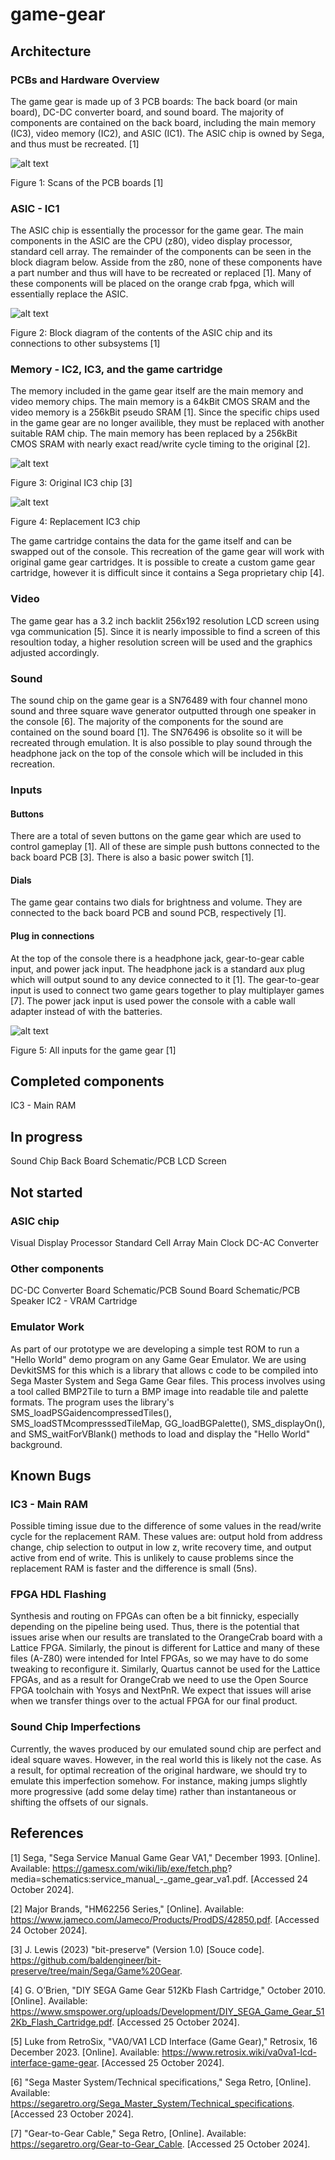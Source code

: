 # game-gear

## Architecture
### PCBs and Hardware Overview
The game gear is made up of 3 PCB boards: The back board (or main board), DC-DC converter board, and sound board. The majority of components are contained on the back board, including the main memory (IC3), video memory (IC2), and ASIC (IC1). The ASIC chip is owned by Sega, and thus must be recreated. [1]

![alt text](https://github.com/allisonmb/game-gear/blob/main/README%20Images/PCB%20Scans.PNG)

Figure 1: Scans of the PCB boards [1]

### ASIC - IC1
The ASIC chip is essentially the processor for the game gear. The main components in the ASIC are the CPU (z80), video display processor, standard cell array. The remainder of the components can be seen in the block diagram below. Asside from the z80, none of these components have a part number and thus will have to be recreated or replaced [1]. Many of these components will be placed on the orange crab fpga, which will essentially replace the ASIC.

![alt text](https://github.com/allisonmb/game-gear/blob/main/README%20Images/IC1%20Block%20Diagram.PNG)

Figure 2: Block diagram of the contents of the ASIC chip and its connections to other subsystems [1]

### Memory - IC2, IC3, and the game cartridge
The memory included in the game gear itself are the main memory and video memory chips. The main memory is a 64kBit CMOS SRAM and the video memory is a  256kBit pseudo SRAM [1]. Since the specific chips used in the game gear are no longer availible, they must be replaced with another suitable RAM chip. The main memory has been replaced by a 256kBit CMOS SRAM with nearly exact read/write cycle timing to the original [2]. 

![alt text](https://github.com/allisonmb/game-gear/blob/main/README%20Images/Original%20IC3.PNG)

Figure 3: Original IC3 chip [3]

![alt text](https://github.com/allisonmb/game-gear/blob/main/README%20Images/Replacement%20IC3.PNG)

Figure 4: Replacement IC3 chip

The game cartridge contains the data for the game itself and can be swapped out of the console. This recreation of the game gear will work with original game gear cartridges. It is possible to create a custom game gear cartridge, however it is difficult since it contains a Sega proprietary chip [4].

### Video
The game gear has a 3.2 inch backlit 256x192 resolution LCD screen using vga communication [5]. Since it is nearly impossible to find a screen of this resoultion today, a higher resolution screen will be used and the graphics adjusted accordingly. 

### Sound
The sound chip on the game gear is a SN76489 with four channel mono sound and three square wave generator outputted through one speaker in the console [6]. The majority of the components for the sound are contained on the sound board [1]. The SN76496 is obsolite so it will be recreated through emulation. It is also possible to play sound through the headphone jack on the top of the console which will be included in this recreation.

### Inputs
#### Buttons
There are a total of seven buttons on the game gear which are used to control gameplay [1]. All of these are simple push buttons connected to the back board PCB [3]. There is also a basic power switch [1].

#### Dials
The game gear contains two dials for brightness and volume. They are connected to the back board PCB and sound PCB, respectively [1].

#### Plug in connections
At the top of the console there is a headphone jack, gear-to-gear cable input, and power jack input. The headphone jack is a standard aux plug which will output sound to any device connected to it [1]. The gear-to-gear input is used to connect two game gears together to play multiplayer games [7]. The power jack input is used power the console with a cable wall adapter instead of with the batteries.

![alt text](https://github.com/allisonmb/game-gear/blob/main/README%20Images/Inputs.PNG) 

Figure 5: All inputs for the game gear [1]

## Completed components
IC3 - Main RAM

## In progress
Sound Chip
Back Board Schematic/PCB
LCD Screen

## Not started
### ASIC chip
Visual Display Processor
Standard Cell Array
Main Clock
DC-AC Converter

### Other components
DC-DC Converter Board Schematic/PCB
Sound Board Schematic/PCB
Speaker
IC2 - VRAM
Cartridge

### Emulator Work
As part of our prototype we are developing a simple test ROM to run a "Hello World" demo program on any Game Gear Emulator. We are using DevkitSMS for this which is a library that allows c code to be compiled into Sega Master System and Sega Game Gear files. This process involves using a tool called BMP2Tile to turn a BMP image into readable tile and palette formats. The program uses the library's SMS_loadPSGaidencompressedTiles(), SMS_loadSTMcompresssedTileMap, GG_loadBGPalette(), SMS_displayOn(), and SMS_waitForVBlank() methods to load and display the "Hello World" background. 

## Known Bugs
### IC3 - Main RAM
Possible timing issue due to the difference of some values in the read/write cycle for the replacement RAM. These values are: output hold from address change, chip selection to output in low z, write recovery time, and output active from end of write. This is unlikely to cause problems since the replacement RAM is faster and the difference is small (5ns).
### FPGA HDL Flashing
Synthesis and routing on FPGAs can often be a bit finnicky, especially depending on the pipeline being used. Thus, there is the potential that issues arise when our results are translated to the OrangeCrab board with a Lattice FPGA. Similarly, the pinout is different for Lattice and many of these files (A-Z80) were intended for Intel FPGAs, so we may have to do some tweaking to reconfigure it. Similarly, Quartus cannot be used for the Lattice FPGAs, and as a result for OrangeCrab we need to use the Open Source FPGA toolchain with Yosys and NextPnR. We expect that issues will arise when we transfer things over to the actual FPGA for our final product.
### Sound Chip Imperfections
Currently, the waves produced by our emulated sound chip are perfect and ideal square waves. However, in the real world this is likely not the case. As a result, for optimal recreation of the original hardware, we should try to emulate this imperfection somehow. For instance, making jumps slightly more progressive (add some delay time) rather than instantaneous or shifting the offsets of our signals.

## References
[1]  Sega, "Sega Service Manual Game Gear VA1," December 1993. [Online]. Available: https://gamesx.com/wiki/lib/exe/fetch.php?    media=schematics:service_manual_-_game_gear_va1.pdf. [Accessed 24 October 2024].

[2]  Major Brands, "HM62256 Series," [Online]. Available: https://www.jameco.com/Jameco/Products/ProdDS/42850.pdf. [Accessed 24 October 2024].

[3]  J. Lewis (2023) "bit-preserve" (Version 1.0) [Souce code]. https://github.com/baldengineer/bit-preserve/tree/main/Sega/Game%20Gear.

[4]  G. O’Brien, "DIY SEGA Game Gear 512Kb Flash Cartridge," October 2010. [Online]. Available: https://www.smspower.org/uploads/Development/DIY_SEGA_Game_Gear_512Kb_Flash_Cartridge.pdf. [Accessed 25 October 2024].

[5] Luke from RetroSix, "VA0/VA1 LCD Interface (Game Gear)," Retrosix, 16 December 2023. [Online]. Available: https://www.retrosix.wiki/va0va1-lcd-interface-game-gear. [Accessed 25 October 2024].

[6] "Sega Master System/Technical specifications," Sega Retro, [Online]. Available: https://segaretro.org/Sega_Master_System/Technical_specifications. [Accessed 23 October 2024].

[7] "Gear-to-Gear Cable," Sega Retro, [Online]. Available: https://segaretro.org/Gear-to-Gear_Cable. [Accessed 25 October 2024].
